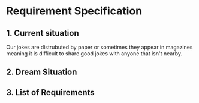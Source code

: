# Requirement Specification

## 1. Current situation

  Our jokes are distrubuted by paper or sometimes they appear in magazines meaning it is difficult to share good jokes with anyone that isn't nearby.

## 2. Dream Situation

## 3. List of Requirements
